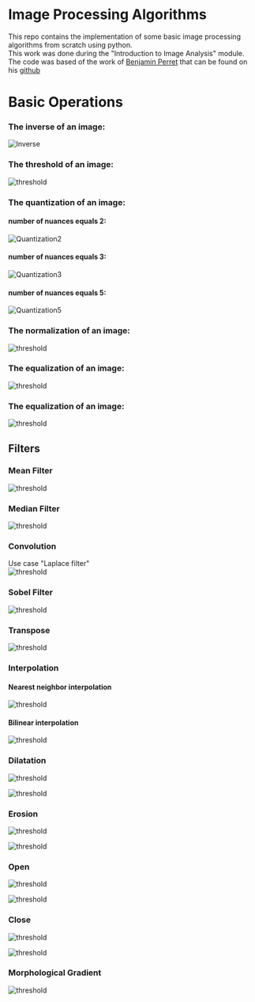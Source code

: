 # Image Processing Algorithms
This repo contains the implementation of some basic image processing algorithms from scratch using python.  
This work was done during the "Introduction to Image Analysis" module.  
The code was based of the work of [Benjamin Perret](https://github.com/PerretB) that can be found on his [github](https://github.com/PerretB/ImageProcessingLab)  

# Basic Operations

### The inverse of an image:

![Inverse](images/inverse.png)

### The threshold of an image:

![threshold](images/thresholding.png)

### The quantization of an image:
#### number of nuances equals 2:
![Quantization2](images/Quantization2.png)


#### number of nuances equals 3:
![Quantization3](images/Quantization3.png)


#### number of nuances equals 5:
![Quantization5](images/Quantization5.png)

### The normalization of an image:

![threshold](images/Normalization.png)

### The equalization of an image:

![threshold](images/Equalization.png)

### The equalization of an image:

![threshold](images/Equalization.png)

## Filters

### Mean Filter

![threshold](images/Mean%20Filter.png)

### Median Filter

![threshold](images/Median%20Filter.png)

### Convolution
Use case "Laplace filter"  
![threshold](images/Convolution.png)

### Sobel Filter

![threshold](images/Sobel%20Filter.png)

### Transpose

![threshold](images/Transpose.png)

### Interpolation

#### Nearest neighbor interpolation

![threshold](images/Nearest%20neighbor%20interpolation.png)

#### Bilinear interpolation

![threshold](images/Nearest%20neighbor%20interpolation.png)

### Dilatation

![threshold](images/Dilatation.png)

![threshold](images/Dilatation%20Thresholded.png)

### Erosion

![threshold](images/Erosion.png)

![threshold](images/Erosion%20Thresholded.png)

### Open

![threshold](images/Open.png)

![threshold](images/Open%20Thresholded.png)

### Close

![threshold](images/Close.png)

![threshold](images/Close%20Thresholded.png)

### Morphological Gradient

![threshold](images/Morphological%20Gradient.png)
